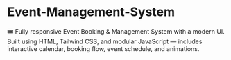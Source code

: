 # Event-Management-System
🎟️ Fully responsive Event Booking &amp; Management System with a modern UI. Built using HTML, Tailwind CSS, and modular JavaScript — includes interactive calendar, booking flow, event schedule, and animations.
